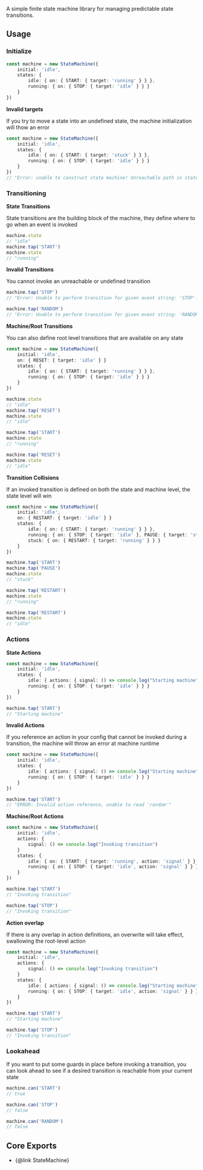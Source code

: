 A simple finite state machine library for managing predictable state transitions.

## Usage

### Initialize

```ts
const machine = new StateMachine({
    initial: 'idle',
    states: {
        idle: { on: { START: { target: 'running' } } },
        running: { on: { STOP: { target: 'idle' } } }
    }
})
```

**Invalid targets**

If you try to move a state into an undefined state, the machine initialization will thow an error

```ts
const machine = new StateMachine({
    initial: 'idle',
    states: {
        idle: { on: { START: { target: 'stuck' } } },
        running: { on: { STOP: { target: 'idle' } } }
    }
})
// "Error: unable to construct state machine! Unreachable path in state 'idle'! Invalid state target 'stuck' defined in 'START'"
```

### Transitioning

**State Transitions**

State transitions are the building block of the machine, they define where to go when an event is invoked
```ts
machine.state
// "idle"
machine.tap('START')
machine.state
// "running"
```

**Invalid Transitions**

You cannot invoke an unreachable or undefined transition
```ts
machine.tap('STOP')
// "Error: Unable to perform transition for given event string: 'STOP'. No reachable event handlers detected."

machine.tap('RANDOM')
// "Error: Unable to perform transition for given event string: 'RANDOM'. No reachable event handlers detected."
```

**Machine/Root Transitions**

You can also define root level transitions that are available on any state

```ts
const machine = new StateMachine({
    initial: 'idle',
    on: { RESET: { target: 'idle' } }
    states: {
        idle: { on: { START: { target: 'running' } } },
        running: { on: { STOP: { target: 'idle' } } }
    }
})
```

```ts
machine.state
// "idle"
machine.tap('RESET')
machine.state
// "idle"

machine.tap('START')
machine.state
// "running"

machine.tap('RESET')
machine.state
// "idle"

```
**Transition Collisions**

If an invoked transition is defined on both the state and machine level, the state level will win

```ts
const machine = new StateMachine({
    initial: 'idle',
    on: { RESTART: { target: 'idle' } }
    states: {
        idle: { on: { START: { target: 'running' } } },
        running: { on: { STOP: { target: 'idle' }, PAUSE: { target: 'stuck' } } },
        stuck: { on: { RESTART: { target: 'running' } } }
    }
})
```

```ts
machine.tap('START')
machine.tap('PAUSE')
machine.state
// "stuck"

machine.tap('RESTART')
machine.state
// "running"

machine.tap('RESTART')
machine.state
// "idle"
```


### Actions

**State Actions**

```ts
const machine = new StateMachine({
    initial: 'idle',
    states: {
        idle: { actions: { signal: () => console.log("Starting machine") }, on: { START: { target: 'running', action: 'signal' } } },
        running: { on: { STOP: { target: 'idle' } } }
    }
})
```

```ts
machine.tap('START')
// "Starting machine"
```

**Invalid Actions**

If you reference an action in your config that cannot be invoked during a transition, the machine will throw an error at machine runtime

```ts
const machine = new StateMachine({
    initial: 'idle',
    states: {
        idle: { actions: { signal: () => console.log("Starting machine") }, on: { START: { target: 'running', action: 'random' } } },
        running: { on: { STOP: { target: 'idle' } } }
    }
})
```

```ts
machine.tap('START')
// "ERROR: Invalid action reference, unable to read 'random'"
```

**Machine/Root Actions**

```ts
const machine = new StateMachine({
    initial: 'idle',
    actions: {
        signal: () => console.log("Invoking transition")
    }
    states: {
        idle: { on: { START: { target: 'running', action: 'signal' } } },
        running: { on: { STOP: { target: 'idle', action: 'signal' } } }
    }
})
```
```ts
machine.tap('START')
// "Invoking transition"

machine.tap('STOP')
// "Invoking transition"
```

**Action overlap**

If there is any overlap in action definitions, an overwrite will take effect, swallowing the root-level action

```ts
const machine = new StateMachine({
    initial: 'idle',
    actions: {
        signal: () => console.log("Invoking transition")
    }
    states: {
        idle: { actions: { signal: () => console.log("Starting machine") }, on: { START: { target: 'running', action: 'signal' } } },
        running: { on: { STOP: { target: 'idle', action: 'signal' } } }
    }
})
```

```ts
machine.tap('START')
// "Starting machine"

machine.tap('STOP')
// "Invoking transition"
```

### Lookahead

If you want to put some guards in place before invoking a transition, you can look ahead to see if a desired transition is reachable from your current state

``` ts
machine.can('START')
// true

machine.can('STOP')
// false

machine.can('RANDOM')
// false
```

## Core Exports

- {@link StateMachine}